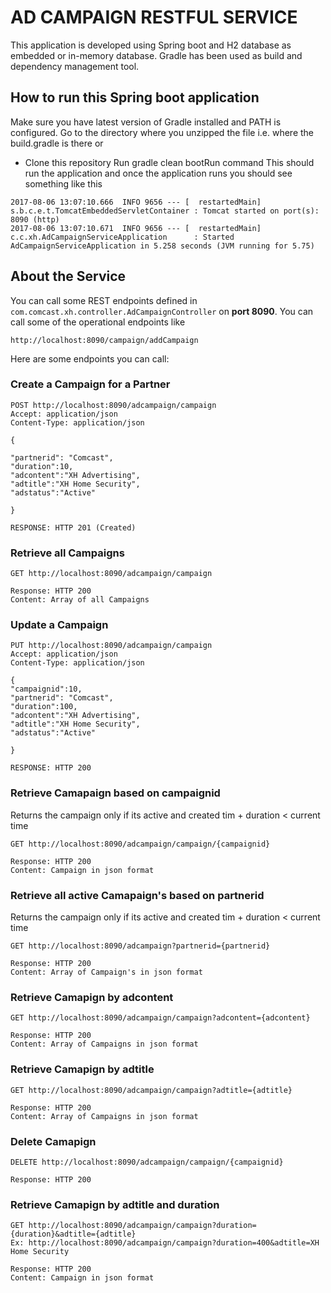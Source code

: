 # AD CAMPAIGN RESTFUL SERVICE

This application is developed using Spring boot and H2 database as embedded or in-memory database. Gradle has been used as build and dependency management tool.

## How to run this Spring boot application

Make sure you have latest version of Gradle installed and PATH is configured.
Go to the directory where you unzipped the file i.e. where the build.gradle is there
or
* Clone this repository
Run gradle clean bootRun command
This should run the application and once the application runs you should see something like this
```
2017-08-06 13:07:10.666  INFO 9656 --- [  restartedMain] s.b.c.e.t.TomcatEmbeddedServletContainer : Tomcat started on port(s): 8090 (http)
2017-08-06 13:07:10.671  INFO 9656 --- [  restartedMain] c.c.xh.AdCampaignServiceApplication      : Started AdCampaignServiceApplication in 5.258 seconds (JVM running for 5.75)
```

## About the Service

You can call some REST endpoints defined in ```com.comcast.xh.controller.AdCampaignController``` on **port 8090**.
You can call some of the operational endpoints like
```
http://localhost:8090/campaign/addCampaign
```

Here are some endpoints you can call:

### Create a Campaign for a Partner

```
POST http://localhost:8090/adcampaign/campaign
Accept: application/json
Content-Type: application/json

{

"partnerid": "Comcast",
"duration":10,
"adcontent":"XH Advertising",
"adtitle":"XH Home Security",
"adstatus":"Active"

}

RESPONSE: HTTP 201 (Created)
```
### Retrieve all Campaigns

```
GET http://localhost:8090/adcampaign/campaign

Response: HTTP 200
Content: Array of all Campaigns
```

### Update a Campaign

```
PUT http://localhost:8090/adcampaign/campaign
Accept: application/json
Content-Type: application/json

{
"campaignid":10,
"partnerid": "Comcast",
"duration":100,
"adcontent":"XH Advertising",
"adtitle":"XH Home Security",
"adstatus":"Active"

}

RESPONSE: HTTP 200
```

### Retrieve Camapaign based on campaignid

Returns the campaign only if its active and created tim + duration < current time
```
GET http://localhost:8090/adcampaign/campaign/{campaignid}

Response: HTTP 200
Content: Campaign in json format
```
### Retrieve all active Camapaign's based on partnerid

Returns the campaign only if its active and created tim + duration < current time
```
GET http://localhost:8090/adcampaign?partnerid={partnerid}

Response: HTTP 200
Content: Array of Campaign's in json format
```
### Retrieve Camapign by adcontent

```
GET http://localhost:8090/adcampaign/campaign?adcontent={adcontent}

Response: HTTP 200
Content: Array of Campaigns in json format
```

### Retrieve Camapign by adtitle

```
GET http://localhost:8090/adcampaign/campaign?adtitle={adtitle}

Response: HTTP 200
Content: Array of Campaigns in json format
```

### Delete Camapign

```
DELETE http://localhost:8090/adcampaign/campaign/{campaignid}

Response: HTTP 200

```

### Retrieve Camapign by adtitle and duration

```
GET http://localhost:8090/adcampaign/campaign?duration={duration}&adtitle={adtitle}
Ex: http://localhost:8090/adcampaign/campaign?duration=400&adtitle=XH Home Security

Response: HTTP 200
Content: Campaign in json format
```